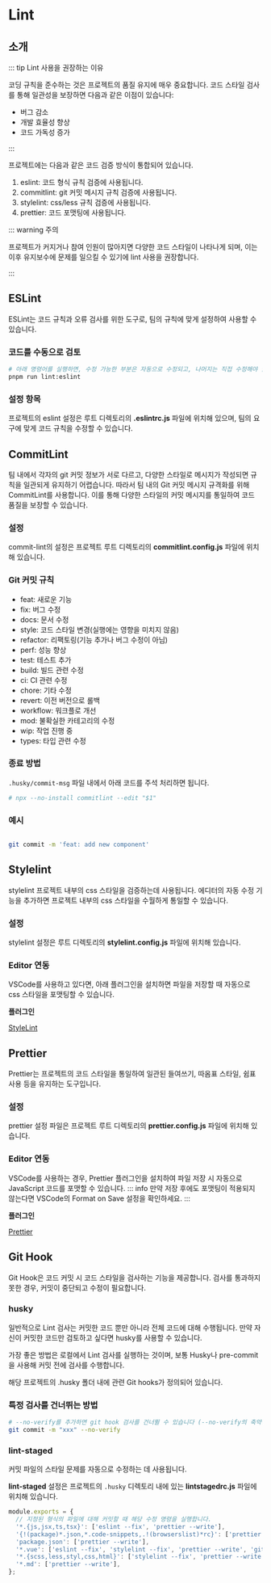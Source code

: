 # Lint

## 소개

::: tip Lint 사용을 권장하는 이유

코딩 규칙을 준수하는 것은 프로젝트의 품질 유지에 매우 중요합니다. 코드 스타일 검사를 통해 일관성을 보장하면 다음과 같은 이점이 있습니다:

- 버그 감소
- 개발 효율성 향상
- 코드 가독성 증가

:::

프로젝트에는 다음과 같은 코드 검증 방식이 통합되어 있습니다.

1. eslint: 코드 형식 규칙 검증에 사용됩니다.
2. commitlint: git 커밋 메시지 규칙 검증에 사용됩니다.
3. stylelint: css/less 규칙 검증에 사용됩니다.
4. prettier: 코드 포맷팅에 사용됩니다.

::: warning 주의

프로젝트가 커지거나 참여 인원이 많아지면 다양한 코드 스타일이 나타나게 되며, 이는 이후 유지보수에 문제를 일으킬 수 있기에 lint 사용을 권장합니다.

:::

## ESLint

ESLint는 코드 규칙과 오류 검사를 위한 도구로, 팀의 규칙에 맞게 설정하여  사용할 수 있습니다.

### 코드를 수동으로 검토

```bash
# 아래 명령어를 실행하면, 수정 가능한 부분은 자동으로 수정되고, 나머지는 직접 수정해야 합니다.
pnpm run lint:eslint
```

### 설정 항목

프로젝트의 eslint 설정은 루트 디렉토리의 **.eslintrc.js** 파일에 위치해 있으며, 팀의 요구에 맞게 코드 규칙을 수정할 수 있습니다.

## CommitLint

팀 내에서 각자의 git 커밋 정보가 서로 다르고, 다양한 스타일로 메시지가 작성되면 규칙을 일관되게 유지하기 어렵습니다. 따라서 팀 내의 Git 커밋 메시지 규격화를 위해 CommitLint를 사용합니다. 이를 통해 다양한 스타일의 커밋 메시지를 통일하여 코드 품질을 보장할 수 있습니다.


### 설정

commit-lint의 설정은 프로젝트 루트 디렉토리의 **commitlint.config.js** 파일에 위치해 있습니다.

### Git 커밋 규칙

- feat: 새로운 기능
- fix: 버그 수정
- docs: 문서 수정
- style: 코드 스타일 변경(실행에는 영향을 미치지 않음)
- refactor: 리팩토링(기능 추가나 버그 수정이 아님)
- perf: 성능 향상
- test: 테스트 추가
- build: 빌드 관련 수정
- ci: CI 관련 수정
- chore: 기타 수정
- revert: 이전 버전으로 롤백
- workflow: 워크플로 개선
- mod: 불확실한 카테고리의 수정
- wip: 작업 진행 중
- types: 타입 관련 수정

### 종료 방법

`.husky/commit-msg` 파일 내에서 아래 코드를 주석 처리하면 됩니다.

```bash
# npx --no-install commitlint --edit "$1"
```

### 예시

```bash

git commit -m 'feat: add new component'

```

## Stylelint

stylelint 프로젝트 내부의 css 스타일을 검증하는데 사용됩니다. 에디터의 자동 수정 기능을 추가하면 프로젝트 내부의 css 스타일을 수월하게 통일할 수 있습니다.

### 설정

stylelint 설정은 루트 디렉토리의 **stylelint.config.js** 파일에 위치해 있습니다.

### Editor 연동

VSCode를 사용하고 있다면, 아래 플러그인을 설치하면 파일을 저장할 때 자동으로 css 스타일을 포맷팅할 수 있습니다.

**플러그인**

[StyleLint](https://marketplace.visualstudio.com/items?itemName=stylelint.vscode-stylelint)

## Prettier

Prettier는 프로젝트의 코드 스타일을 통일하여 일관된 들여쓰기, 따옴표 스타일, 쉼표 사용 등을 유지하는 도구입니다.

### 설정

prettier 설정 파일은 프로젝트 루트 디렉토리의 **prettier.config.js** 파일에 위치해 있습니다.

### Editor 연동

VSCode를 사용하는 경우, Prettier 플러그인을 설치하여 파일 저장 시 자동으로 JavaScript 코드를 포맷할 수 있습니다.
::: info 
만약 저장 후에도 포맷팅이 적용되지 않는다면 VSCode의 Format on Save 설정을 확인하세요.
:::

**플러그인**

[Prettier](https://marketplace.visualstudio.com/items?itemName=esbenp.prettier-vscode)

## Git Hook

Git Hook은 코드 커밋 시 코드 스타일을 검사하는 기능을 제공합니다. 검사를 통과하지 못한 경우, 커밋이 중단되고 수정이 필요합니다.

### husky

일반적으로 Lint 검사는 커밋한 코드 뿐만 아니라 전체 코드에 대해 수행됩니다. 만약 자신이 커밋한 코드만 검토하고 싶다면 husky를 사용할 수 있습니다.

가장 좋은 방법은 로컬에서 Lint 검사를 실행하는 것이며, 보통 Husky나 pre-commit을 사용해 커밋 전에 검사를 수행합니다. 

해당 프로젝트의 .husky 폴더 내에 관련 Git hooks가 정의되어 있습니다.

### 특정 검사를 건너뛰는 방법

```bash
# --no-verify를 추가하면 git hook 검사를 건너뛸 수 있습니다 (--no-verify의 축약형은 -n입니다).
git commit -m "xxx" --no-verify
```

### lint-staged

커밋 파일의 스타일 문제를 자동으로 수정하는 데 사용됩니다.

**lint-staged** 설정은 프로젝트의 `.husky` 디렉토리 내에 있는 **lintstagedrc.js** 파일에 위치해 있습니다.

```js
module.exports = {
  // 지정된 형식의 파일에 대해 커밋할 때 해당 수정 명령을 실행합니다.
  '*.{js,jsx,ts,tsx}': ['eslint --fix', 'prettier --write'],
  '{!(package)*.json,*.code-snippets,.!(browserslist)*rc}': ['prettier --write--parser json'],
  'package.json': ['prettier --write'],
  '*.vue': ['eslint --fix', 'stylelint --fix', 'prettier --write', 'git add .'],
  '*.{scss,less,styl,css,html}': ['stylelint --fix', 'prettier --write', 'git add .'],
  '*.md': ['prettier --write'],
};
```
